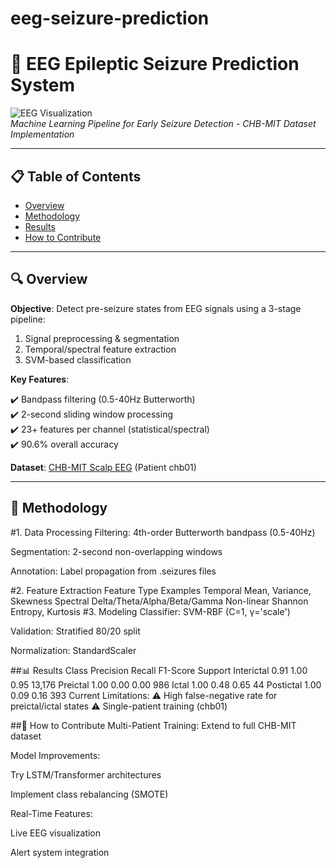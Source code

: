 # eeg-seizure-prediction
# 🧠 EEG Epileptic Seizure Prediction System

![EEG Visualization](https://example.com/eeg-banner.jpg)  
*Machine Learning Pipeline for Early Seizure Detection - CHB-MIT Dataset Implementation*

---

## 📋 Table of Contents
- [Overview](#-overview)
- [Methodology](#-methodology)
- [Results](#-results)
- [How to Contribute](#-how-to-contribute)


---

## 🔍 Overview
**Objective**: Detect pre-seizure states from EEG signals using a 3-stage pipeline:  
1. Signal preprocessing & segmentation
2. Temporal/spectral feature extraction
3. SVM-based classification

**Key Features**:

✔️ Bandpass filtering (0.5-40Hz Butterworth)  
✔️ 2-second sliding window processing  
✔️ 23+ features per channel (statistical/spectral)  
✔️ 90.6% overall accuracy  

**Dataset**: [CHB-MIT Scalp EEG](https://physionet.org/content/chbmit/1.0.0/) (Patient chb01)

---

## 🧠 Methodology

#1. Data Processing
Filtering: 4th-order Butterworth bandpass (0.5-40Hz)

Segmentation: 2-second non-overlapping windows

Annotation: Label propagation from .seizures files

#2. Feature Extraction
Feature Type	Examples
Temporal	Mean, Variance, Skewness
Spectral	Delta/Theta/Alpha/Beta/Gamma
Non-linear	Shannon Entropy, Kurtosis
#3. Modeling
Classifier: SVM-RBF (C=1, γ='scale')

Validation: Stratified 80/20 split

Normalization: StandardScaler

##📊 Results
Class	Precision	Recall	F1-Score	Support
Interictal	0.91	1.00	0.95	13,176
Preictal	1.00	0.00	0.00	986
Ictal	1.00	0.48	0.65	44
Postictal	1.00	0.09	0.16	393
Current Limitations:
⚠️ High false-negative rate for preictal/ictal states
⚠️ Single-patient training (chb01)

##🤝 How to Contribute
Multi-Patient Training: Extend to full CHB-MIT dataset

Model Improvements:

Try LSTM/Transformer architectures

Implement class rebalancing (SMOTE)

Real-Time Features:

Live EEG visualization

Alert system integration
